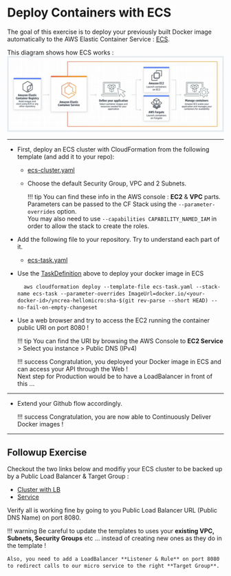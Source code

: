# Deploy Containers with ECS

The goal of this exercise is to deploy your previously built Docker image automatically to the AWS Elastic Container Service : [ECS](https://aws.amazon.com/ecs/?nc1=h_ls).  

This diagram shows how ECS works :
![ECS](./files/aws/aws-ecs.JPG "ECS")

---

- First, deploy an ECS cluster with CloudFormation from the following template (and add it to your repo): 
    - [ecs-cluster.yaml](./files/aws/ecs-cluster.yaml)
    - Choose the default Security Group, VPC and 2 Subnets.
       
        !!! tip
            You can find these info in the AWS console : **EC2** & **VPC** parts.   
            Parameters can be passed to the CF Stack using the `--parameter-overrides` option.   
            You may also need to use `--capabilities CAPABILITY_NAMED_IAM` in order to allow the stack to create the roles.

- Add the following file to your repository. Try to understand each part of it.
    - [ecs-task.yaml](./files/aws/ecs-task.yaml)
    

- Use the [TaskDefinition](https://docs.aws.amazon.com/AmazonECS/latest/developerguide/task_definitions.html) above to deploy your docker image in ECS

        aws cloudformation deploy --template-file ecs-task.yaml --stack-name ecs-task --parameter-overrides ImageUrl=docker.io/<your-docker-id>/yncrea-hellomicro:sha-$(git rev-parse --short HEAD) --no-fail-on-empty-changeset
        

- Use a web browser and try to access the EC2 running the container public URI on port 8080 !

    !!! tip
        You can find the URI by browsing the AWS Console to **EC2 Service** > Select you instance > Public DNS (IPv4)

    !!! success
        Congratulation, you deployed your Docker image in ECS and can access your API through the Web !  
        Next step for Production would be to have a LoadBalancer in front of this ...  
   
---
     
- Extend your Github flow accordingly.

    !!! success
        Congratulation, you are now able to Continuously Deliver Docker images !
        
---

## Followup Exercise

Checkout the two links below and modifiy your ECS cluster to be backed up by a Public Load Balancer & Target Group :

- [Cluster with LB](https://github.com/awslabs/aws-cloudformation-templates/blob/master/aws/services/ECS/EC2LaunchType/clusters/public-vpc.yml)
- [Service](https://github.com/awslabs/aws-cloudformation-templates/blob/master/aws/services/ECS/EC2LaunchType/services/public-service.yml)

Verify all is working fine by going to you Public Load Balancer URL (Public DNS Name) on port 8080.

!!! warning
    Be careful to update the templates to uses your **existing VPC, Subnets, Security Groups** etc ... instead of creating new ones as they do in the template !  
    
    Also, you need to add a LoadBalancer **Listener & Rule** on port 8080 to redirect calls to our micro service to the right **Target Group**.